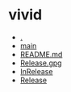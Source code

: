 vivid
========================

- [.](.)
- [main](main)
- [README.md](README.md)
- [Release.gpg](Release.gpg)
- [InRelease](InRelease)
- [Release](Release)
